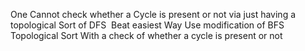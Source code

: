 One Cannot check whether a Cycle is present or not via just having a topological Sort of DFS
​
Beat easiest Way
Use modification of BFS Topological Sort
With a check of whether a cycle is present or not